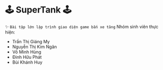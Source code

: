 # 🕹 SuperTank 🕹
✨ ```Bài tập lớn lập trình giao diện game bắn xe tăng```
Nhóm sinh viên thực hiện: 
 - Trần Thị Giáng My 
 - Nguyễn Thị Kim Ngân
 - Võ Minh Hùng
 - Đinh Hữu Phát
 - Bùi Khánh Huy
